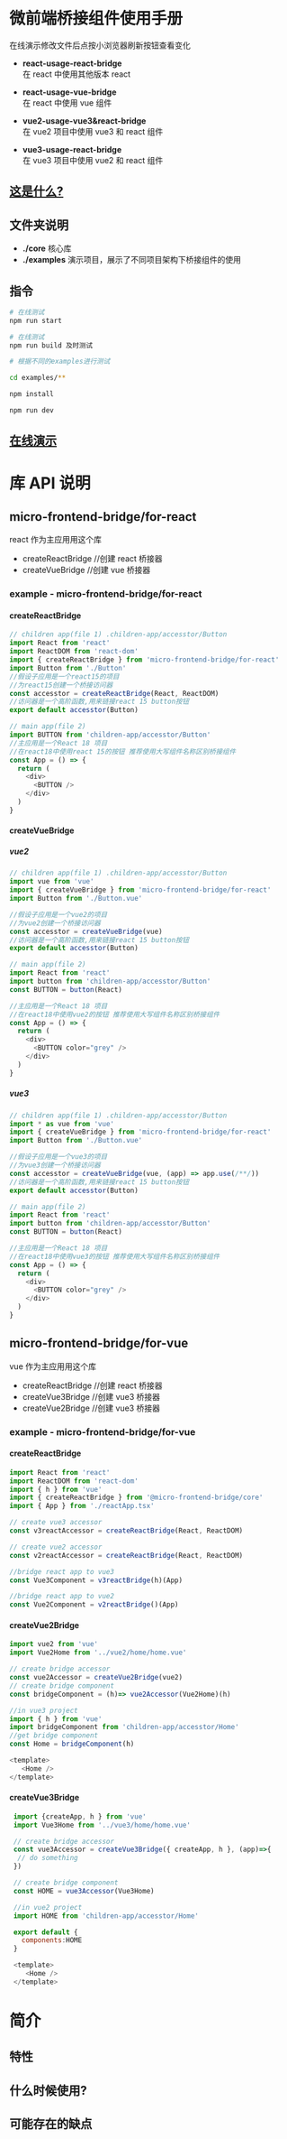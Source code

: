 # 微前端桥接组件使用手册

在线演示修改文件后点按小浏览器刷新按钮查看变化

- **react-usage-react-bridge** <br/>在 react 中使用其他版本 react

- **react-usage-vue-bridge** <br/>在 react 中使用 vue 组件

- **vue2-usage-vue3&react-bridge** <br/>在 vue2 项目中使用 vue3 和 react 组件

- **vue3-usage-react-bridge** <br/>在 vue3 项目中使用 vue2 和 react 组件

## [这是什么?](#features)

## 文件夹说明

- **./core** 核心库
- **./examples** 演示项目，展示了不同项目架构下桥接组件的使用

## 指令

```bash
# 在线测试
npm run start

# 在线测试
npm run build 及时测试

# 根据不同的examples进行测试

cd examples/**

npm install

npm run dev

```

## [在线演示](https://stackblitz.com/~/github.com/hanyaxxx/micro-frontend-bridge?file=package.json)

# 库 API 说明

## micro-frontend-bridge/for-react

react 作为主应用用这个库

- createReactBridge //创建 react 桥接器
- createVueBridge //创建 vue 桥接器

### example - micro-frontend-bridge/for-react

#### createReactBridge

```js 以react为主应用创建其他版本的react桥接器组件用于react项目
// children app(file 1) .children-app/accesstor/Button
import React from 'react'
import ReactDOM from 'react-dom'
import { createReactBridge } from 'micro-frontend-bridge/for-react'
import Button from './Button'
//假设子应用是一个react15的项目
//为react15创建一个桥接访问器
const accesstor = createReactBridge(React, ReactDOM)
//访问器是一个高阶函数,用来链接react 15 button按钮
export default accesstor(Button)

// main app(file 2)
import BUTTON from 'children-app/accesstor/Button'
//主应用是一个React 18 项目
//在react18中使用react 15的按钮 推荐使用大写组件名称区别桥接组件
const App = () => {
  return (
    <div>
      <BUTTON />
    </div>
  )
}
```

#### createVueBridge

##### vue2

```js 以react为主应用创建vue2桥接器组件用于react项目
// children app(file 1) .children-app/accesstor/Button
import vue from 'vue'
import { createVueBridge } from 'micro-frontend-bridge/for-react'
import Button from './Button.vue'

//假设子应用是一个vue2的项目
//为vue2创建一个桥接访问器
const accesstor = createVueBridge(vue)
//访问器是一个高阶函数,用来链接react 15 button按钮
export default accesstor(Button)

// main app(file 2)
import React from 'react'
import button from 'children-app/accesstor/Button'
const BUTTON = button(React)

//主应用是一个React 18 项目
//在react18中使用vue2的按钮 推荐使用大写组件名称区别桥接组件
const App = () => {
  return (
    <div>
      <BUTTON color="grey" />
    </div>
  )
}
```

##### vue3

```js 以react为主应用创建vue3桥接器组件用于react项目
// children app(file 1) .children-app/accesstor/Button
import * as vue from 'vue'
import { createVueBridge } from 'micro-frontend-bridge/for-react'
import Button from './Button.vue'

//假设子应用是一个vue3的项目
//为vue3创建一个桥接访问器
const accesstor = createVueBridge(vue, (app) => app.use(/**/))
//访问器是一个高阶函数,用来链接react 15 button按钮
export default accesstor(Button)

// main app(file 2)
import React from 'react'
import button from 'children-app/accesstor/Button'
const BUTTON = button(React)

//主应用是一个React 18 项目
//在react18中使用vue3的按钮 推荐使用大写组件名称区别桥接组件
const App = () => {
  return (
    <div>
      <BUTTON color="grey" />
    </div>
  )
}
```

## micro-frontend-bridge/for-vue

vue 作为主应用用这个库

- createReactBridge //创建 react 桥接器
- createVue3Bridge //创建 vue3 桥接器
- createVue2Bridge //创建 vue3 桥接器

### example - micro-frontend-bridge/for-vue

#### createReactBridge

```js 创建react桥接组件在vue2和vue3项目中使用
import React from 'react'
import ReactDOM from 'react-dom'
import { h } from 'vue'
import { createReactBridge } from '@micro-frontend-bridge/core'
import { App } from './reactApp.tsx'

// create vue3 accessor
const v3reactAccessor = createReactBridge(React, ReactDOM)

// create vue2 accessor
const v2reactAccessor = createReactBridge(React, ReactDOM)

//bridge react app to vue3
const Vue3Component = v3reactBridge(h)(App)

//bridge react app to vue2
const Vue2Component = v2reactBridge()(App)
```

#### createVue2Bridge

```js 创建vue桥接组件在不同的vue项目中使用
import vue2 from 'vue'
import Vue2Home from '../vue2/home/home.vue'

// create bridge accessor
const vue2Accessor = createVue2Bridge(vue2)
// create bridge component
const bridgeComponent = (h)=> vue2Accessor(Vue2Home)(h)

//in vue3 project
import { h } from 'vue'
import bridgeComponent from 'children-app/accesstor/Home'
//get bridge component
const Home = bridgeComponent(h)

<template>
   <Home />
</template>

```

#### createVue3Bridge

```js
 import {createApp, h } from 'vue'
 import Vue3Home from '../vue3/home/home.vue'

 // create bridge accessor
 const vue3Accessor = createVue3Bridge({ createApp, h }, (app)=>{
  // do something
 })

 // create bridge component
 const HOME = vue3Accessor(Vue3Home)

 //in vue2 project
 import HOME from 'children-app/accesstor/Home'

 export default {
   components:HOME
 }

 <template>
    <Home />
 </template>
```

# 简介

## 特性

## 什么时候使用?

## 可能存在的缺点
